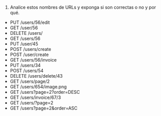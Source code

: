 1. Analice estos nombres de URLs y exponga si son correctas o no y por qué.

* PUT /users/56/edit
* GET /user/56
* DELETE /users/
* GET /users/56
* PUT /user/45 
* POST /users/create
* POST /user/create
* GET /users/56/invoice
* PUT /users/34
* POST /users/54
* DELETE /users/delete/43
* GET /users/page/2
* GET /users/654/image.png
* GET /users?page=2?order=DESC
* GET /users/invoice/67/3
* GET /users/?page=2
* GET /users?page=2&order=ASC

